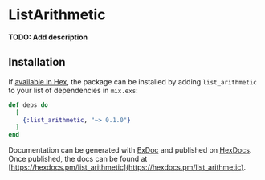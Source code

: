 # ListArithmetic

**TODO: Add description**

## Installation

If [available in Hex](https://hex.pm/docs/publish), the package can be installed
by adding `list_arithmetic` to your list of dependencies in `mix.exs`:

```elixir
def deps do
  [
    {:list_arithmetic, "~> 0.1.0"}
  ]
end
```

Documentation can be generated with [ExDoc](https://github.com/elixir-lang/ex_doc)
and published on [HexDocs](https://hexdocs.pm). Once published, the docs can
be found at [https://hexdocs.pm/list_arithmetic](https://hexdocs.pm/list_arithmetic).

